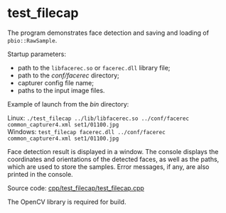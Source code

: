 # test_filecap

The program demonstrates face detection and saving and loading of `pbio::RawSample`.

Startup parameters:

* path to the `libfacerec.so` or `facerec.dll` library file;
* path to the *conf/facerec* directory;
* capturer config file name;
* paths to the input image files.

Example of launch from the *bin* directory:

Linux: `./test_filecap ../lib/libfacerec.so ../conf/facerec common_capturer4.xml set1/01100.jpg`  
Windows: `test_filecap facerec.dll ../conf/facerec common_capturer4.xml set1/01100.jpg`  

Face detection result is displayed in a window. The console displays the coordinates and orientations of the detected faces, as well as the paths, which are used to store the samples. Error messages, if any, are also printed in the console.

Source code: [cpp/test_filecap/test_filecap.cpp](../../examples/cpp/test_calibration/test_filecap.cpp)

The OpenCV library is required for build.
